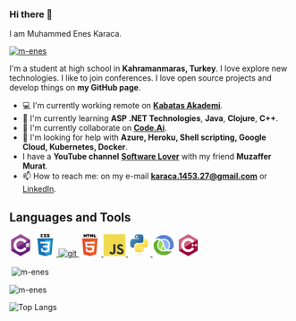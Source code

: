 ### Hi there 👋

I am Muhammed Enes Karaca.

<p align="left"> <a target="_blank" href="https://www.youtube.com/channel/UCnZw8EJIzA7oBMb_7Fa6xew"><img src="https://img.shields.io/youtube/channel/subscribers/UCnZw8EJIzA7oBMb_7Fa6xew?label=Yazilim%20sever&logo=Youtube&style=for-the-badge" alt="m-enes" /></a>

I'm a student at high school in **Kahramanmaras, Turkey**. I love explore new technologies. I like to join conferences. I love open source projects and develop things on **my GitHub page**.

 - 💻 I'm currently working remote on [**Kabatas Akademi**](https://www.kabatasakademi.com).
 - 🌱 I'm currently learning **ASP .NET Technologies**, **Java**, **Clojure**, **C++**.
 - 👯 I'm currently collaborate on [**Code.Ai**](https://github.com/code-ai-official).
 - 🤔 I'm looking for help with **Azure, Heroku, Shell scripting, Google Cloud, Kubernetes, Docker**.
 - I have a  **YouTube channel** [**Software Lover**](https://www.youtube.com/channel/UCnZw8EJIzA7oBMb_7Fa6xew) with my friend **Muzaffer Murat**.
 - 📫 How to reach me: on my e-mail [**karaca.1453.27@gmail.com**](mailto:karaca.1453.27@gmail.com) or [LinkedIn](https://www.linkedin.com/in/muhammed-enes-karaca-15373020b/).

## Languages and Tools
<p align="left"> <a href="https://docs.microsoft.com/tr-tr/dotnet/csharp/" target="_blank"> <img src="https://raw.githubusercontent.com/devicons/devicon/master/icons/csharp/csharp-original.svg" alt="csharp" width="40" height="40"/></a> <a href="https://www.w3schools.com/css/" target="_blank"> <img src="https://raw.githubusercontent.com/devicons/devicon/master/icons/css3/css3-original-wordmark.svg" alt="css3" width="40" height="40"/>  <a href="https://git-scm.com/" target="_blank"> <img src="https://www.vectorlogo.zone/logos/git-scm/git-scm-icon.svg" alt="git" width="40" height="40"/> </a> <a href="https://www.w3.org/html/" target="_blank"> <img src="https://raw.githubusercontent.com/devicons/devicon/master/icons/html5/html5-original-wordmark.svg" alt="html5" width="40" height="40"/> </a> <a href="https://developer.mozilla.org/en-US/docs/Web/JavaScript" target="_blank"> <img src="https://raw.githubusercontent.com/devicons/devicon/master/icons/javascript/javascript-original.svg" alt="javascript" width="40" height="40"/> </a> <a href="https://www.python.org" target="_blank"> <img src="https://raw.githubusercontent.com/devicons/devicon/master/icons/python/python-original.svg" alt="python" width="40" height="40"/> </a> <a href="https://clojure.org" target="_blank"> <img src="https://raw.githubusercontent.com/devicons/devicon/master/icons/clojure/clojure-original.svg" alt="clojure" width="40" height="40"/></a> <a href="https://docs.microsoft.com/tr-tr/dotnet/csharp/" target="_blank"> <img src="https://raw.githubusercontent.com/devicons/devicon/master/icons/cplusplus/cplusplus-original.svg" alt="c++" width="40" height="40"/></a></p>

<p>&nbsp;<img align="center" src="https://github-readme-stats.vercel.app/api?username=m-enes&show_icons=true&locale=en&theme=light" alt="m-enes" /></p>

<p><img align="center" src="https://github-readme-streak-stats.herokuapp.com/?user=m-enes&theme=light" alt="m-enes" /></p>

![Top Langs](https://github-readme-stats.vercel.app/api/top-langs/?username=m-enes&theme=light&layout=compact)
